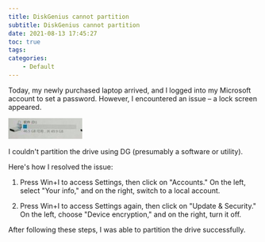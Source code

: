 ```yaml
---
title: DiskGenius cannot partition
subtitle: DiskGenius cannot partition
date: 2021-08-13 17:45:27
toc: true
tags: 
categories: 
    - Default
---
```


Today, my newly purchased laptop arrived, and I logged into my Microsoft account to set a password. However, I encountered an issue – a lock screen appeared.

![img](https://raw.githubusercontent.com/james-curtis/blog-img/img/img/20210813174116155.png)

I couldn't partition the drive using DG (presumably a software or utility). 

Here's how I resolved the issue:

1. Press Win+I to access Settings, then click on "Accounts." On the left, select "Your info," and on the right, switch to a local account.

2. Press Win+I to access Settings again, then click on "Update & Security." On the left, choose "Device encryption," and on the right, turn it off.

After following these steps, I was able to partition the drive successfully.